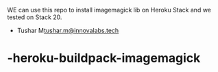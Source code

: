 WE can use this repo to install imagemagick lib on Heroku Stack and we tested on Stack 20.
- Tushar M<tushar.m@innovalabs.tech>

# -heroku-buildpack-imagemagick
